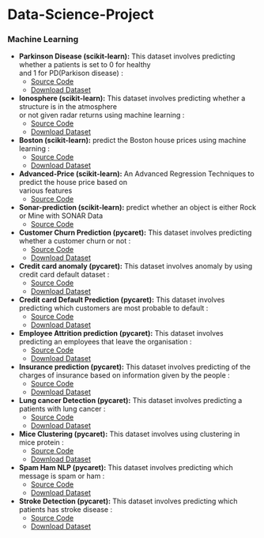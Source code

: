 # Data-Science-Project

### Machine Learning
* **Parkinson Disease (scikit-learn):** This dataset involves predicting whether a patients is  set to 0 for healthy<br> and 1 for PD(Parkison disease) :
    * [Source Code](https://github.com/rotimi2020/Parkinson_Disease)
    * [Download Dataset](https://github.com/rotimi2020/Parkinson_Disease/blob/main/Parkinson_disease.csv)
* **Ionosphere (scikit-learn):** This dataset involves predicting whether a structure is in the atmosphere<br> or not given radar returns using machine learning :
    * [Source Code](https://github.com/rotimi2020/Ionosphere-prediction)
    * [Download Dataset](https://github.com/rotimi2020/Ionosphere-prediction/blob/main/Ionosphere.csv)
* **Boston (scikit-learn):** predict the Boston house prices using machine learning :
    * [Source Code](https://github.com/rotimi2020/Boston-Prediction)
    * [Download Dataset](https://github.com/rotimi2020/Boston-Prediction/blob/main/Boston.csv)
* **Advanced-Price (scikit-learn):** An Advanced Regression Techniques to predict the house price based on<br> various features
    * [Source Code](https://github.com/rotimi2020/Advanced-Price)
* **Sonar-prediction (scikit-learn):**  predict whether an object is either Rock or Mine with SONAR Data
    * [Source Code](https://github.com/rotimi2020/Sonar-prediction)
* **Customer Churn Prediction (pycaret):** This dataset involves predicting whether a customer churn or not :
    * [Source Code](https://github.com/rotimi2020/Customer-churn-prediction/blob/main/bigml_pycaret-complete.ipynb)
    * [Download Dataset](https://github.com/rotimi2020/Customer-churn-prediction/blob/main/churn.csv) 
* **Credit card anomaly (pycaret):** This dataset involves anomaly by using credit card default dataset :
    * [Source Code](https://github.com/rotimi2020/credit-card-anomaly/blob/main/credit_anomaly_pycaret.ipynb)
    * [Download Dataset](https://raw.githubusercontent.com/rotimi2020/credit-card-anomaly/main/credit.csv)    
* **Credit card Default Prediction (pycaret):** This dataset involves predicting which customers are most probable to default :
    * [Source Code](https://github.com/rotimi2020/credit-card-anomaly/blob/main/credit_anomaly_pycaret.ipynb)
    * [Download Dataset](https://raw.githubusercontent.com/rotimi2020/credit-card-anomaly/main/credit.csv) 
* **Employee Attrition prediction (pycaret):** This dataset involves predicting an employees that leave the organisation :
    * [Source Code](https://github.com/rotimi2020/Employee-Attrition-prediction/blob/main/employee-pycaret.ipynb)
    * [Download Dataset](https://github.com/rotimi2020/Employee-Attrition-prediction/blob/main/employee.csv)
* **Insurance prediction (pycaret):** This dataset involves predicting of the charges of insurance based on information given by the people :
    * [Source Code](https://github.com/rotimi2020/Insurance-prediction/blob/main/insure-pycaret.ipynb)
    * [Download Dataset](https://github.com/rotimi2020/Insurance-prediction/blob/main/insurance.csv)
* **Lung cancer Detection (pycaret):** This dataset involves predicting a patients with lung cancer :
    * [Source Code](https://github.com/rotimi2020/lung-cancer-prediction/blob/main/survey_lung_pycaret-complete.ipynb)
    * [Download Dataset](https://github.com/rotimi2020/lung-cancer-prediction/blob/main/survey%20_lung_cancer.csv)
* **Mice Clustering (pycaret):** This dataset involves using clustering in mice protein :
    * [Source Code](https://github.com/rotimi2020/mice-clustering/blob/main/Mice_pycaret.ipynb)
    * [Download Dataset](https://github.com/rotimi2020/mice-clustering/blob/main/mice.csv)
* **Spam Ham NLP (pycaret):** This dataset involves predicting which message is spam or ham :
    * [Source Code](https://github.com/rotimi2020/spam-ham-NLP/blob/main/spam.ipynb)
    * [Download Dataset](https://github.com/rotimi2020/spam-ham-NLP/blob/main/spam.csv)
* **Stroke Detection (pycaret):** This dataset involves predicting which patients has stroke disease :
    * [Source Code](https://github.com/rotimi2020/stroke-prediction/blob/main/stroke-complete.ipynb)
    * [Download Dataset](https://github.com/rotimi2020/stroke-prediction/blob/main/stroke.csv)
